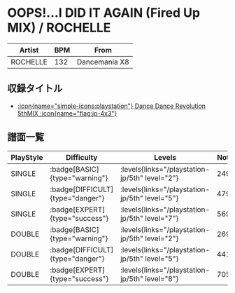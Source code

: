 # OOPS!...I DID IT AGAIN (Fired Up MIX) / ROCHELLE

|Artist|BPM|From|
|------|---|----|
|ROCHELLE|132|Dancemania X8|

## 収録タイトル

- [:icon{name="simple-icons:playstation"} Dance Dance Revolution 5thMIX :icon{name="flag:jp-4x3"}](/playstation-jp/5th)

## 譜面一覧

|PlayStyle|Difficulty|Levels|Notes|Movie|
|---------|----------|------|-----|-----|
|SINGLE| :badge[BASIC]{type="warning"}| :levels{links="/playstation-jp/5th" level="2"}|249/0||
|SINGLE| :badge[DIFFICULT]{type="danger"}| :levels{links="/playstation-jp/5th" level="5"}|479/0||
|SINGLE| :badge[EXPERT]{type="success"}| :levels{links="/playstation-jp/5th" level="7"}|569/0||
|DOUBLE| :badge[BASIC]{type="warning"}| :levels{links="/playstation-jp/5th" level="2"}|269/0||
|DOUBLE| :badge[DIFFICULT]{type="danger"}| :levels{links="/playstation-jp/5th" level="5"}|441/0||
|DOUBLE| :badge[EXPERT]{type="success"}| :levels{links="/playstation-jp/5th" level="8"}|705/0||

